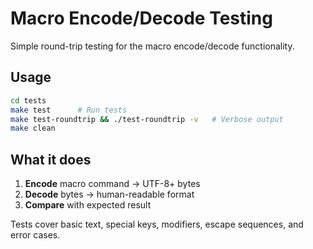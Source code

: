 # Macro Encode/Decode Testing

Simple round-trip testing for the macro encode/decode functionality.

## Usage

```bash
cd tests
make test      # Run tests
make test-roundtrip && ./test-roundtrip -v   # Verbose output
make clean
```

## What it does

1. **Encode** macro command → UTF-8+ bytes
2. **Decode** bytes → human-readable format  
3. **Compare** with expected result

Tests cover basic text, special keys, modifiers, escape sequences, and error cases.